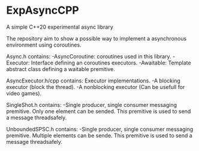 # ExpAsyncCPP
A simple C++20 experimental async library 

The repository aim to show a possible way to implement a asynchronous environment using coroutines.

Async.h contains:
-AsyncCoroutine: coroutines used in this library.
-Executor: Interface defining an coroutines executors.
-Awaitable: Template abstract class defining a waitable premitive.

AsyncExecutor.h/cpp contains:
Executor implementations. 
-A blocking executor (block the thread).
-A nonblocking executor (Can be usefull for video games).

SingleShot.h contains:
-Single producer, single consumer messaging premitive. Only one element can be sended.
This premitive is used to send a message threadsafely.

UnboundedSPSC.h contains:
-Single producer, single consumer messaging premitive. Multiple elements can be sende.
This premitive is used to send a message threadsafely.